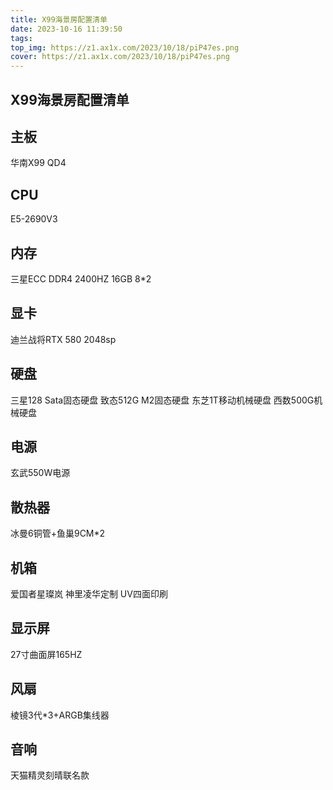```yaml
---
title: X99海景房配置清单
date: 2023-10-16 11:39:50
tags:
top_img: https://z1.ax1x.com/2023/10/18/piP47es.png
cover: https://z1.ax1x.com/2023/10/18/piP47es.png
---
```

## X99海景房配置清单

## 主板
华南X99 QD4
## CPU
E5-2690V3
## 内存
三星ECC DDR4 2400HZ 16GB 8*2
## 显卡
迪兰战将RTX 580 2048sp
## 硬盘
三星128 Sata固态硬盘
致态512G M2固态硬盘
东芝1T移动机械硬盘
西数500G机械硬盘
## 电源
玄武550W电源
## 散热器
冰曼6铜管+鱼巢9CM*2
## 机箱
爱国者星璨岚 神里凌华定制 UV四面印刷
## 显示屏
27寸曲面屏165HZ
## 风扇
棱镜3代*3+ARGB集线器
## 音响
天猫精灵刻晴联名款